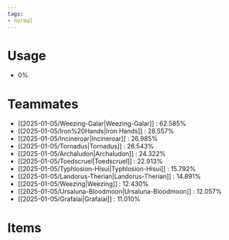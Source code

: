 ```yaml
---
tags:
- normal
---
```

# Usage
- 0%
# Teammates
- [[2025-01-05/Weezing-Galar|Weezing-Galar]] : 62.585%
- [[2025-01-05/Iron%20Hands|Iron Hands]] : 28.557%
- [[2025-01-05/Incineroar|Incineroar]] : 26.985%
- [[2025-01-05/Tornadus|Tornadus]] : 26.543%
- [[2025-01-05/Archaludon|Archaludon]] : 24.322%
- [[2025-01-05/Toedscruel|Toedscruel]] : 22.913%
- [[2025-01-05/Typhlosion-Hisui|Typhlosion-Hisui]] : 15.792%
- [[2025-01-05/Landorus-Therian|Landorus-Therian]] : 14.891%
- [[2025-01-05/Weezing|Weezing]] : 12.430%
- [[2025-01-05/Ursaluna-Bloodmoon|Ursaluna-Bloodmoon]] : 12.057%
- [[2025-01-05/Grafaiai|Grafaiai]] : 11.010%
# Items